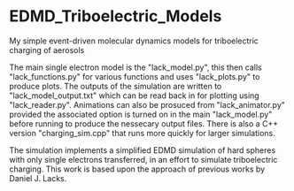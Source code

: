 
# EDMD_Triboelectric_Models

 My simple event-driven molecular dynamics models for triboelectric charging of aerosols

 The main single electron model is the "lack_model.py", this then calls "lack_functions.py" for various functions and uses "lack_plots.py" to produce plots. The outputs of the simulation are written to "lack_model_output.txt" which can be read back in for plotting using "lack_reader.py". Animations can also be prosuced from "lack_animator.py" provided the associated option is turned on in the main "lack_model.py" before running to produce the nessecary output files. There is also a C++ version "charging_sim.cpp" that runs more quickly for larger simulations.

 The simulation implements a simplified EDMD simulation of hard spheres with only single electrons transferred, in an effort to simulate triboelectric charging. This work is based upon the approach of previous works by Daniel J. Lacks.
